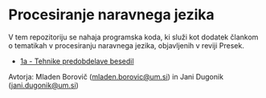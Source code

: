 # Procesiranje naravnega jezika

V tem repozitoriju se nahaja programska koda, ki služi kot dodatek člankom o tematikah v procesiranju naravnega jezika, objavljenih v reviji Presek.

* [1a - Tehnike predobdelave besedil](1a%20-%20Tehnike%20predobdelave%20besedil)



Avtorja: Mladen Borovič (mladen.borovic@um.si) in Jani Dugonik (jani.dugonik@um.si)
